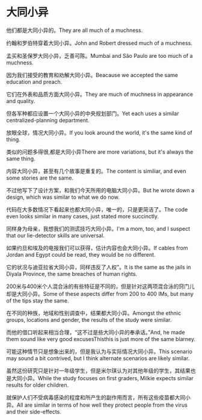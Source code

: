 # 大同小异

<p><span class="chinese">他们都是大同小异的。</span><span class="english">They are all much of a muchness.</span></p>

<p><span class="chinese">约翰和罗伯特穿着大同小异。</span><span class="english">John and Robert dressed much of a muchness.</span></p>

<p><span class="chinese">孟买和圣保罗大同小异，乏善可陈。</span><span class="english">Mumbai and São Paulo are too much of a muchness.</span></p>

<p><span class="chinese">因为我们接受的教育和劝解大同小异。</span><span class="english">Beacause we accepted the same education and preach.</span></p>

<p><span class="chinese">它们在外表和品质方面大同小异。</span><span class="english">They are much of muchness in appearance and quality.</span></p>

<p><span class="chinese">但各军种都应设置一个大同小异的中央规划部门。</span><span class="english">Yet each uses a similar centralized-planning department.</span></p>

<p><span class="chinese">放眼全球，情况大同小异。</span><span class="english">If you look around the world, it's the same kind of thing.</span></p>

<p><span class="chinese">类似的问题多得很,都是大同小异</span><span class="english">There are more variations, but it's always the same thing.</span></p>

<p><span class="chinese">内容大同小异，甚至有几个故事是重复的。</span><span class="english">The content is similiar, and even some stories are the same.</span></p>

<p><span class="chinese">不过他写下了设计方案，和我们今天所用的电脑大同小异。</span><span class="english">But he wrote down a design, which was similar to what we do now.</span></p>

<p><span class="chinese">代码在大多数情况下看起来也都大同小异，唯一的，只是更简洁了。</span><span class="english">The code even looks similar in many cases, just stated more succinctly.</span></p>

<p><span class="chinese">同样身为母亲，我想我们的测谎技巧大同小异。</span><span class="english">I'm a mom, too, and I suspect that our lie-detector skills are universal.</span></p>

<p><span class="chinese">如果约旦和埃及的电报我们可以获得，估计内容也会大同小异。</span><span class="english">If cables from Jordan and Egypt could be read, they would be no different.</span></p>

<p><span class="chinese">它的状况与迪亚拉省大同小异，同样违反了人权”。</span><span class="english">It is the same as the jails in Diyala Province, the same breaches of human rights.</span></p>

<p><span class="chinese">200米与400米个人混合泳的有些特征是不同的，但是针对这两项混合泳的窍门儿却是大同小异。</span><span class="english">Some of these aspects differ from 200 to 400 IMs, but many of the tips stay the same.</span></p>

<p><span class="chinese">在不同的种族，地域和性别调查中，结果都大同小异。</span><span class="english">Amongst the ethnic groups, locations and gender, the results of the study were similar.</span></p>

<p><span class="chinese">而他的借口听起来相当合理，“这不过是些大同小异的奉承话。”</span><span class="english">And, he made them sound like very good excusesThisthis is just more of the same blarney.</span></p>

<p><span class="chinese">可能这种情节只是想象出来的，但是我认为与实际情况大同小异。</span><span class="english">This scenario may sound a bit contrived, but I think alternate scenarios are likely similar.</span></p>

<p><span class="chinese">虽然这份研究只是针对一年级学生，但是米尔琪认为对其他年级的学生，其结果也是大同小异。</span><span class="english">While the study focuses on first graders, Milkie expects similar results for older children.</span></p>

<p><span class="chinese">就保护人们不受病毒感染的程度和所产生的副作用而言，所有这些疫苗都大同小异。</span><span class="english">All are similar in terms of how well they protect people from the virus and their side-effects.</span></p>

